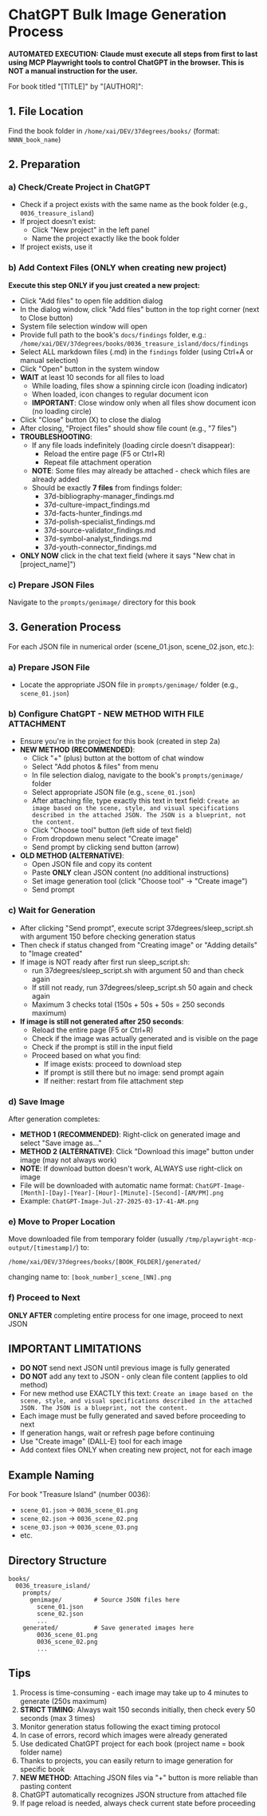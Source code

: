 # ChatGPT Bulk Image Generation Process

**AUTOMATED EXECUTION: Claude must execute all steps from first to last using MCP Playwright tools to control ChatGPT in the browser. This is NOT a manual instruction for the user.**

For book titled "[TITLE]" by "[AUTHOR]":

## 1. File Location

Find the book folder in `/home/xai/DEV/37degrees/books/` (format: `NNNN_book_name`)

## 2. Preparation

### a) Check/Create Project in ChatGPT
- Check if a project exists with the same name as the book folder (e.g., `0036_treasure_island`)
- If project doesn't exist:
  - Click "New project" in the left panel
  - Name the project exactly like the book folder
- If project exists, use it

### b) Add Context Files (ONLY when creating new project)
**Execute this step ONLY if you just created a new project:**
- Click "Add files" to open file addition dialog
- In the dialog window, click "Add files" button in the top right corner (next to Close button)
- System file selection window will open
- Provide full path to the book's `docs/findings` folder, e.g.:
  `/home/xai/DEV/37degrees/books/0036_treasure_island/docs/findings`
- Select ALL markdown files (.md) in the `findings` folder (using Ctrl+A or manual selection)
- Click "Open" button in the system window
- **WAIT** at least 10 seconds for all files to load
  - While loading, files show a spinning circle icon (loading indicator)
  - When loaded, icon changes to regular document icon
  - **IMPORTANT**: Close window only when all files show document icon (no loading circle)
- Click "Close" button (X) to close the dialog
- After closing, "Project files" should show file count (e.g., "7 files")
- **TROUBLESHOOTING**:
  - If any file loads indefinitely (loading circle doesn't disappear):
    - Reload the entire page (F5 or Ctrl+R)
    - Repeat file attachment operation
  - **NOTE**: Some files may already be attached - check which files are already added
  - Should be exactly **7 files** from findings folder:
    - 37d-bibliography-manager_findings.md
    - 37d-culture-impact_findings.md
    - 37d-facts-hunter_findings.md
    - 37d-polish-specialist_findings.md
    - 37d-source-validator_findings.md
    - 37d-symbol-analyst_findings.md
    - 37d-youth-connector_findings.md
- **ONLY NOW** click in the chat text field (where it says "New chat in [project_name]")

### c) Prepare JSON Files
Navigate to the `prompts/genimage/` directory for this book

## 3. Generation Process

For each JSON file in numerical order (scene_01.json, scene_02.json, etc.):

### a) Prepare JSON File
- Locate the appropriate JSON file in `prompts/genimage/` folder (e.g., `scene_01.json`)

### b) Configure ChatGPT - NEW METHOD WITH FILE ATTACHMENT
- Ensure you're in the project for this book (created in step 2a)
- **NEW METHOD (RECOMMENDED)**:
  - Click "+" (plus) button at the bottom of chat window
  - Select "Add photos & files" from menu
  - In file selection dialog, navigate to the book's `prompts/genimage/` folder
  - Select appropriate JSON file (e.g., `scene_01.json`)
  - After attaching file, type exactly this text in text field: `Create an image based on the scene, style, and visual specifications described in the attached JSON. The JSON is a blueprint, not the content.`
  - Click "Choose tool" button (left side of text field)
  - From dropdown menu select "Create image"
  - Send prompt by clicking send button (arrow)
- **OLD METHOD (ALTERNATIVE)**:
  - Open JSON file and copy its content
  - Paste **ONLY** clean JSON content (no additional instructions)
  - Set image generation tool (click "Choose tool" → "Create image")
  - Send prompt

### c) Wait for Generation
- After clicking "Send prompt", execute script 37degrees/sleep_script.sh with argument 150 before checking generation status
- Then check if status changed from "Creating image" or "Adding details" to "Image created"
- If image is NOT ready after first run sleep_script.sh:
  - run 37degrees/sleep_script.sh with argument 50 and than check again
  - If still not ready, run 37degrees/sleep_script.sh 50 again and check again
  - Maximum 3 checks total (150s + 50s + 50s = 250 seconds maximum)
- **If image is still not generated after 250 seconds**:
  - Reload the entire page (F5 or Ctrl+R)
  - Check if the image was actually generated and is visible on the page
  - Check if the prompt is still in the input field
  - Proceed based on what you find:
    - If image exists: proceed to download step
    - If prompt is still there but no image: send prompt again
    - If neither: restart from file attachment step

### d) Save Image
After generation completes:
- **METHOD 1 (RECOMMENDED)**: Right-click on generated image and select "Save image as..."
- **METHOD 2 (ALTERNATIVE)**: Click "Download this image" button under image (may not always work)
- **NOTE**: If download button doesn't work, ALWAYS use right-click on image
- File will be downloaded with automatic name format: `ChatGPT-Image-[Month]-[Day]-[Year]-[Hour]-[Minute]-[Second]-[AM/PM].png`
- Example: `ChatGPT-Image-Jul-27-2025-03-17-41-AM.png`

### e) Move to Proper Location
Move downloaded file from temporary folder (usually `/tmp/playwright-mcp-output/[timestamp]/`) to:
```
/home/xai/DEV/37degrees/books/[BOOK_FOLDER]/generated/
```
changing name to: `[book_number]_scene_[NN].png`

### f) Proceed to Next
**ONLY AFTER** completing entire process for one image, proceed to next JSON

## IMPORTANT LIMITATIONS

- **DO NOT** send next JSON until previous image is fully generated
- **DO NOT** add any text to JSON - only clean file content (applies to old method)
- For new method use EXACTLY this text: `Create an image based on the scene, style, and visual specifications described in the attached JSON. The JSON is a blueprint, not the content.`
- Each image must be fully generated and saved before proceeding to next
- If generation hangs, wait or refresh page before continuing
- Use "Create image" (DALL-E) tool for each image
- Add context files ONLY when creating new project, not for each image

## Example Naming

For book "Treasure Island" (number 0036):
- `scene_01.json` → `0036_scene_01.png`
- `scene_02.json` → `0036_scene_02.png`
- `scene_03.json` → `0036_scene_03.png`
- etc.

## Directory Structure

```
books/
  0036_treasure_island/
    prompts/
      genimage/         # Source JSON files here
        scene_01.json
        scene_02.json
        ...
    generated/          # Save generated images here
        0036_scene_01.png
        0036_scene_02.png
        ...
```

## Tips

1. Process is time-consuming - each image may take up to 4 minutes to generate (250s maximum)
2. **STRICT TIMING**: Always wait 150 seconds initially, then check every 50 seconds (max 3 times)
3. Monitor generation status following the exact timing protocol
4. In case of errors, record which images were already generated
5. Use dedicated ChatGPT project for each book (project name = book folder name)
6. Thanks to projects, you can easily return to image generation for specific book
7. **NEW METHOD**: Attaching JSON files via "+" button is more reliable than pasting content
8. ChatGPT automatically recognizes JSON structure from attached file
9. If page reload is needed, always check current state before proceeding